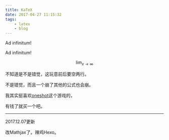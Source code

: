 ```yaml
---
title: KaTeX
date: 2017-04-27 11:15:32
tags: 
    - latex
    - blog
---
```

Ad infinitum!
<!-- excerpt -->

Ad infinitum!


$$\lim_{x \to \infty}
$$


不知道是不是错觉，这玩意前后要空两行。

不是错觉，而且一个崩了其他的公式也会崩。

我其实挺喜欢[oneshot](http://store.steampowered.com/app/420530/OneShot/)这个游戏的，

有钱了就买一个吧。

---
2017.12.07更新

改Mathjax了。辣鸡Hexo。
